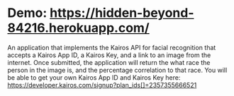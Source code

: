 # Demo: https://hidden-beyond-84216.herokuapp.com/

An application that implements the Kairos API for facial recognition that accepts a Kairos App ID, a Kairos Key, and a link to an image from the internet. Once submitted, the application will return the what race the person in the image is, and the percentage correlation to that race.
You will be able to get your own Kairos App ID and Kairos Key here: https://developer.kairos.com/signup?plan_ids[]=2357355666521
